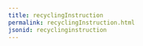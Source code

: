 ```yaml
---
title: recyclingInstruction
permalink: recyclingInstruction.html
jsonid: recyclinginstruction
---
```


